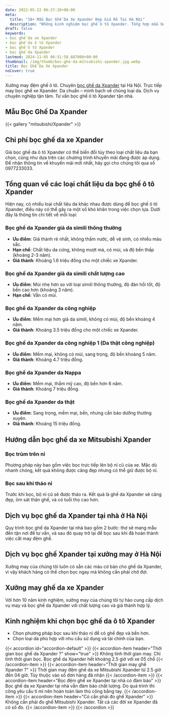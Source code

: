 ```yaml
---
date: 2022-05-22 06:37:28+00:00
meta:
  title: "18+ Mẫu Bọc Ghế Da Xe Xpander Đẹp Giá Rẻ Tại Hà Nội"
  description: "Những kinh nghiệm bọc ghế ô tô Xpander. Tổng hợp mẫu bọc ghế da Xpander đẹp. Bảng giá bọc ghế da xe Xpander. Chương trình khuyến mãi bọc ghế Mitsubishi Xpander"
draft: false
keywords:
- bọc ghế da xe Xpander
- bọc ghế da ô tô Xpander
- bọc ghế ô tô Xpander
- bọc ghế da Xpander
lastmod: 2024-11-05 06:51:58.687000+00:00
thumbnail: /img/thumb/boc-ghe-da-mitsubishi-xpander.jpg.webp
title: Bọc Ghế Da Xe Xpander
noCover: true
---
```


Xưởng may đệm ghế ô tô. Chuyên [bọc ghế da Xpander](https://bocgheoto.vn/mitsubishi/boc-ghe-da-xe-xpander.html/) tại Hà Nội. Trực tiếp may bọc ghế xe Xpander. Da chuẩn – minh bạch về chủng loại da. Dịch vụ chuyên nghiệp tận tâm. Tư vấn bọc ghế ô tô Xpander tận nhà.

## Mẫu Bọc Ghế Da Xpander
{{< gallery "mitsubishi/Xpander" >}}
## Chi phí bọc ghế da xe Xpander
Giá bọc ghế da ô tô Xpander có thể biến đổi tùy theo loại chất liệu da bạn chọn, cũng như dựa trên các chương trình khuyến mãi đang được áp dụng. Để nhận thông tin về khuyến mãi mới nhất, hãy gọi cho chúng tôi qua số 0977233033.

## Tổng quan về các loại chất liệu da bọc ghế ô tô Xpander
Hiện nay, có nhiều loại chất liệu da khác nhau được dùng để bọc ghế ô tô Xpander, điều này có thể gây ra một số khó khăn trong việc chọn lựa. Dưới đây là thông tin chi tiết về mỗi loại:

### Bọc ghế da Xpander giả da simili thông thường
- **Ưu điểm**: Giá thành rẻ nhất, không thấm nước, dễ vệ sinh, có nhiều màu sắc.
- **Hạn chế**: Chất liệu da cứng, không mượt mà, có mùi, và độ bền thấp (khoảng 2-3 năm).
- **Giá thành**: Khoảng 1.6 triệu đồng cho một chiếc xe Xpander.

### Bọc ghế da Xpander giả da simili chất lượng cao
- **Ưu điểm**: Mùi nhẹ hơn so với loại simili thông thường, độ đàn hồi tốt, độ bền cao hơn (khoảng 3 năm).
- **Hạn chế**: Vẫn có mùi.

### Bọc ghế da Xpander da công nghiệp
- **Ưu điểm**: Mềm mại hơn giả da simili, không có mùi, độ bền khoảng 4 năm.
- **Giá thành**: Khoảng 3.5 triệu đồng cho một chiếc xe Xpander.

### Bọc ghế da Xpander da công nghiệp 1 (Da thật công nghiệp)
- **Ưu điểm**: Mềm mại, không có mùi, sang trọng, độ bền khoảng 5 năm.
- **Giá thành**: Khoảng 4.7 triệu đồng.

### Bọc ghế da Xpander da Nappa
- **Ưu điểm**: Mềm mại, thẩm mỹ cao, độ bền hơn 6 năm.
- **Giá thành**: Khoảng 7 triệu đồng.

### Bọc ghế da Xpander da thật
- **Ưu điểm**: Sang trọng, mềm mại, bền, nhưng cần bảo dưỡng thường xuyên.
- **Giá thành**: Khoảng 15 triệu đồng.

## Hướng dẫn bọc ghế da xe Mitsubishi Xpander

### Bọc trùm trên nỉ
Phương pháp này bao gồm việc bọc trực tiếp lên bộ nỉ cũ của xe. Mặc dù nhanh chóng, kết quả không được căng đẹp nhưng có thể giữ được bộ nỉ.

### Bọc sau khi tháo nỉ
Trước khi bọc, bộ nỉ cũ sẽ được tháo ra. Kết quả là ghế da Xpander sẽ căng đẹp, ôm sát thân ghế, và có tuổi thọ cao hơn.

## Dịch vụ bọc ghế da Xpander tại nhà ở Hà Nội
Quy trình bọc ghế da Xpander tại nhà bao gồm 2 bước: thợ sẽ mang mẫu đến tận nơi để tư vấn, và sau đó quay trở lại để bọc sau khi đã hoàn thành việc cắt may đệm ghế.

## Dịch vụ bọc ghế Xpander tại xưởng may ở Hà Nội
Xưởng may của chúng tôi luôn có sẵn các màu cơ bản cho ghế da Xpander, vì vậy khách hàng có thể chọn bọc ngay mà không cần phải chờ đợi.

## Xưởng may ghế da xe Xpander
Với hơn 10 năm kinh nghiệm, xưởng may của chúng tôi tự hào cung cấp dịch vụ may và bọc ghế da Xpander với chất lượng cao và giá thành hợp lý.

## Kinh nghiệm khi chọn bọc ghế da ô tô Xpander
- Chọn phương pháp bọc sau khi tháo nỉ để có ghế đẹp và bền hơn.
- Chọn loại da phù hợp với nhu cầu sử dụng và tài chính của bạn.

{{< accordion id="accordion-default" >}}
  {{< accordion-item header="Thời gian bọc ghế da Xpander ?" show="true" >}}
    Không tính thời gian may. Chỉ tính thời gian bọc. Bọc ghế da Xpander hết khoảng 2.5 giờ với xe 05 chỗ
  {{< /accordion-item >}}
  {{< accordion-item header="Thời gian may ghế Xpander ?" >}}
    Thời gian may đệm ghế da xe Mitsubishi Xpander từ 2.5 giờ đến 04 giờ. Tùy thuộc vào số đơn hàng đã nhận
  {{< /accordion-item >}}
  {{< accordion-item header="Bọc đệm ghế xe Xpander tại nhà có đảm bảo" >}}
    Bọc ghế da xe Xpander tại nhà vẫn đảm bảo chất lượng. Do quá trình thi công yêu cầu tỉ mỉ nên hoàn toàn làm thủ công bằng tay.
  {{< /accordion-item >}}
  {{< accordion-item header="Có cần phải đo ghế Xpander" >}}
    Không cần phải đo ghế Mitsubishi Xpander. Tất cả các đời xe Xpander đã có số đo.
  {{< /accordion-item >}}
{{< /accordion >}}
